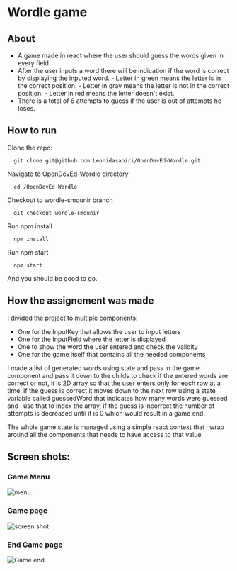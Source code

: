 # Wordle game

## About
 - A game made in react where the user should guess the words given in every field
 - After the user inputs a word there will be indication if the word is correct by displaying the inputed word.
       - Letter in green means the letter is in the correct position.
       - Letter in gray means the letter is not in the correct position.
       - Letter in red means the letter doesn't exist.
 - There is a total of 6 attempts to guess if the user is out of attempts he loses.

## How to run
  Clone the repo:
  ```
    git clone git@github.com:Leonidasabiri/OpenDevEd-Wordle.git
  ```
  Navigate to OpenDevEd-Wordle directory
  ```
    cd /OpenDevEd-Wordle
  ```
  Checkout to wordle-smounir branch
  ```
    git checkout wordle-smounir
  ```
  Run npm install
  ```
    npm install
  ```
  Run npm start
  ```
    npm start
  ```
  And you should be good to go.

  ## How the assignement was made
   I divided the project to multiple components:
   - One for the InputKey that allows the user to input letters
   - One for the InputField where the letter is displayed
   - One to show the word the user entered and check the validity
   - One for the game itself that contains all the needed components
      
   I made a list of generated words using state and pass in the game component and pass it down to the childs to check if the entered words are correct or not, it is 2D array so that the user enters only for each row at a time, if the guess is correct it moves down to the next row using a state variable called guessedWord that indicates how many words were guessed and i use that to index the array, if the guess is incorrect the number of attempts is decreased until it is 0 which would result in a game end.

   The whole game state is managed using a simple react context that i wrap around all the components that needs to have access to that value.

  ## Screen shots:

  ### Game Menu

  ![menu](https://github.com/user-attachments/assets/b8a85356-a57e-4b26-9890-ac908ecef08e)


  ### Game page
![screen shot](https://github.com/user-attachments/assets/a667ed5f-20c4-4b08-adbf-844def61b657)

  ### End Game page
  ![Game end](https://github.com/user-attachments/assets/ca314a93-98a9-4739-9d6a-5a7a2b020de6)

